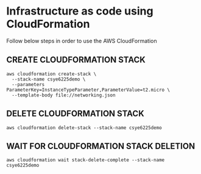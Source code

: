 # Infrastructure as code using CloudFormation

Follow below steps in order to use the AWS CloudFormation

## CREATE CLOUDFORMATION STACK

```
aws cloudformation create-stack \
  --stack-name csye6225demo \
  --parameters ParameterKey=InstanceTypeParameter,ParameterValue=t2.micro \
  --template-body file://networking.json
```

## DELETE CLOUDFORMATION STACK

```
aws cloudformation delete-stack --stack-name csye6225demo
```

## WAIT FOR CLOUDFORMATION STACK DELETION

```
aws cloudformation wait stack-delete-complete --stack-name csye6225demo
```
